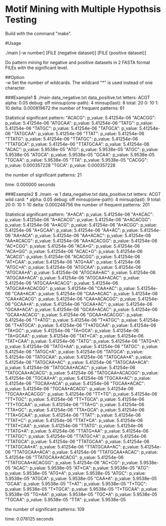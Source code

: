 # Motif Mining with Multiple Hypothsis Testing 

Build with the command "make". 

#Usage

./main [-w number] [FILE (negative dataset)] [FILE (positive dataset)]   

Do pattern mining for negative and positive datasets in 2 FASTA format FILEs with the significant level.

##Option  
-w
  Set the number of wildcards. The wildcard "\*" is used instead of one character.  

###Example1
 $ ./main data_negative.txt data_positive.txt
 letters: ACGT
 alpha: 0.05
 debug: off
 minsup(one-path): 4
 minsup(last): 8
 total: 20
 0: 10
 1: 10
 delta: 0.000819672
 the number of frequent patterns: 61

 Statistical significant pattern:
 "ACACG": p_value: 5.41254e-06
 "ACACGG": p_value: 5.41254e-06
"ATGCAA": p_value: 5.41254e-06
"TATG": p_value: 5.41254e-06
"TATGC": p_value: 5.41254e-06
"TATGCA": p_value: 5.41254e-06
"TATGCAA": p_value: 5.41254e-06
"TTAT": p_value: 5.41254e-06
"TTATG": p_value: 5.41254e-06
"TTATGC": p_value: 5.41254e-06
"TTATGCA": p_value: 5.41254e-06
"TTATGCAA": p_value: 5.41254e-06
"ACAC": p_value: 5.9538e-05
"ATG": p_value: 5.9538e-05
"ATGC": p_value: 5.9538e-05
"ATGCA": p_value: 5.9538e-05
"GCAA": p_value: 5.9538e-05
"TGCAA": p_value: 5.9538e-05
"TTA": p_value: 5.9538e-05
"CACGG": p_value: 0.000357228
"TGCA": p_value: 0.000357228

the number of significant patterns: 21

time: 0.000000 seconds

###Example2
$ ./main -w 1 data_negative.txt data_positive.txt
letters: ACGT
wild card: *
alpha: 0.05
debug: off
minsup(one-path): 4
minsup(last): 9
total: 20
0: 10
1: 10
delta: 0.000248756
the number of frequent patterns: 201

Statistical significant pattern:
"A\*ACA": p_value: 5.41254e-06
"A\*ACAC": p_value: 5.41254e-06
"A\*ACACG": p_value: 5.41254e-06
"A\*ACACGG": p_value: 5.41254e-06
"A\*ACG": p_value: 5.41254e-06
"A\*ACGG": p_value: 5.41254e-06
"A\*GCAA": p_value: 5.41254e-06
"AA\*AC": p_value: 5.41254e-06
"AA\*ACA": p_value: 5.41254e-06
"AA\*ACAC": p_value: 5.41254e-06
"AA\*ACACG": p_value: 5.41254e-06
"AA\*ACACGG": p_value: 5.41254e-06
"AC\*CGG": p_value: 5.41254e-06
"ACA\*G": p_value: 5.41254e-06
"ACA\*GG": p_value: 5.41254e-06
"ACAC\*G": p_value: 5.41254e-06
"ACACG": p_value: 5.41254e-06
"ACACGG": p_value: 5.41254e-06
"AT\*CAA": p_value: 5.41254e-06
"ATG\*AA": p_value: 5.41254e-06
"ATGC\*A": p_value: 5.41254e-06
"ATGCAA": p_value: 5.41254e-06
"ATGCAA\*A": p_value: 5.41254e-06
"ATGCAA\*AC": p_value: 5.41254e-06
"ATGCAA\*ACA": p_value: 5.41254e-06
"ATGCAA\*ACAC": p_value: 5.41254e-06
"ATGCAA\*ACACG": p_value: 5.41254e-06
"ATGCAA\*ACACGG": p_value: 5.41254e-06
"CAA\*AC": p_value: 5.41254e-06
"CAA\*ACA": p_value: 5.41254e-06
"CAA\*ACAC": p_value: 5.41254e-06
"CAA\*ACACG": p_value: 5.41254e-06
"CAA\*ACACGG": p_value: 5.41254e-06
"GCAA\*A": p_value: 5.41254e-06
"GCAA\*AC": p_value: 5.41254e-06
"GCAA\*ACA": p_value: 5.41254e-06
"GCAA\*ACAC": p_value: 5.41254e-06
"GCAA\*ACACG": p_value: 5.41254e-06
"GCAA\*ACACGG": p_value: 5.41254e-06
"T\*ATG": p_value: 5.41254e-06
"T\*ATGC": p_value: 5.41254e-06
"T\*ATGCA": p_value: 5.41254e-06
"T\*ATGCAA": p_value: 5.41254e-06
"TA\*GC": p_value: 5.41254e-06
"TA\*GCA": p_value: 5.41254e-06
"TA\*GCAA": p_value: 5.41254e-06
"TAT\*CA": p_value: 5.41254e-06
"TAT\*CAA": p_value: 5.41254e-06
"TATG": p_value: 5.41254e-06
"TATG\*A": p_value: 5.41254e-06
"TATG\*AA": p_value: 5.41254e-06
"TATGC": p_value: 5.41254e-06
"TATGC\*A": p_value: 5.41254e-06
"TATGCA": p_value: 5.41254e-06
"TATGCAA": p_value: 5.41254e-06
"TATGCAA\*A": p_value: 5.41254e-06
"TATGCAA\*AC": p_value: 5.41254e-06
"TATGCAA\*ACA": p_value: 5.41254e-06
"TATGCAA\*ACAC": p_value: 5.41254e-06
"TATGCAA\*ACACG": p_value: 5.41254e-06
"TATGCAA\*ACACGG": p_value: 5.41254e-06
"TGCAA\*A": p_value: 5.41254e-06
"TGCAA\*AC": p_value: 5.41254e-06
"TGCAA\*ACA": p_value: 5.41254e-06
"TGCAA\*ACAC": p_value: 5.41254e-06
"TGCAA\*ACACG": p_value: 5.41254e-06
"TGCAA\*ACACGG": p_value: 5.41254e-06
"TT\*TG": p_value: 5.41254e-06
"TT\*TGC": p_value: 5.41254e-06
"TT\*TGCA": p_value: 5.41254e-06
"TT\*TGCAA": p_value: 5.41254e-06
"TTA\*G": p_value: 5.41254e-06
"TTA\*GC": p_value: 5.41254e-06
"TTA\*GCA": p_value: 5.41254e-06
"TTA\*GCAA": p_value: 5.41254e-06
"TTAT": p_value: 5.41254e-06
"TTAT\*C": p_value: 5.41254e-06
"TTAT\*CA": p_value: 5.41254e-06
"TTAT\*CAA": p_value: 5.41254e-06
"TTATG": p_value: 5.41254e-06
"TTATG\*A": p_value: 5.41254e-06
"TTATG\*AA": p_value: 5.41254e-06
"TTATGC": p_value: 5.41254e-06
"TTATGC\*A": p_value: 5.41254e-06
"TTATGCA": p_value: 5.41254e-06
"TTATGCAA": p_value: 5.41254e-06
"TTATGCAA\*A": p_value: 5.41254e-06
"TTATGCAA\*AC": p_value: 5.41254e-06
"TTATGCAA\*ACA": p_value: 5.41254e-06
"TTATGCAA\*ACAC": p_value: 5.41254e-06
"TTATGCAA\*ACACG": p_value: 5.41254e-06
"TTATGCAA\*ACACGG": p_value: 5.41254e-06
"AC\*CG": p_value: 5.9538e-05
"ACAC": p_value: 5.9538e-05
"AT\*CA": p_value: 5.9538e-05
"ATG": p_value: 5.9538e-05
"ATG\*A": p_value: 5.9538e-05
"ATGC": p_value: 5.9538e-05
"ATGCA": p_value: 5.9538e-05
"CAA\*A": p_value: 5.9538e-05
"GCAA": p_value: 5.9538e-05
"T\*AT": p_value: 5.9538e-05
"T\*TGC": p_value: 5.9538e-05
"T\*TGCA": p_value: 5.9538e-05
"T\*TGCAA": p_value: 5.9538e-05
"TG\*AA": p_value: 5.9538e-05
"TGC\*A": p_value: 5.9538e-05
"TGCAA": p_value: 5.9538e-05
"TTA": p_value: 5.9538e-05

the number of significant patterns: 109

time: 0.078125 seconds
